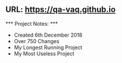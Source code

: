 ## URL: https://qa-vaq.github.io ##

*** Project Notes: ***
* Created 6th December 2018
* Over 750 Changes 
* My Longest Running Project
* My Most Useless Project
